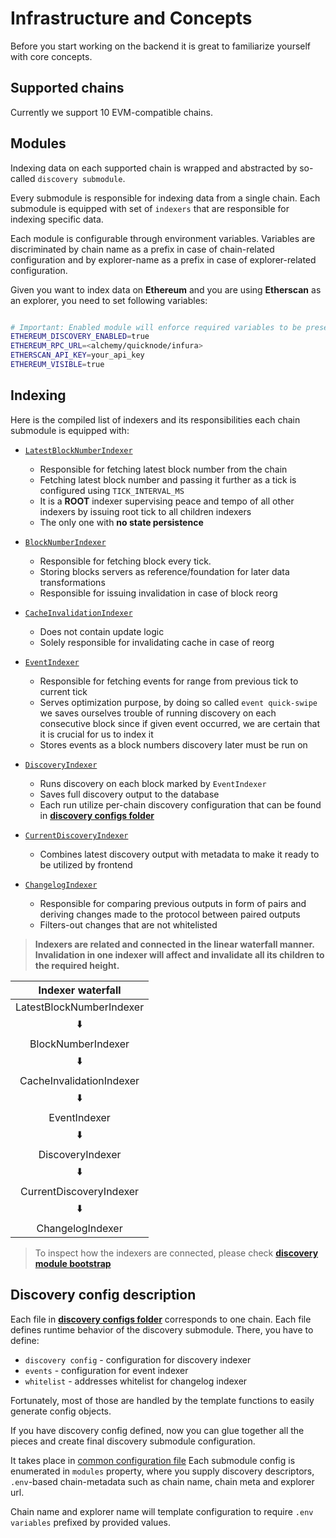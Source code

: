 # Infrastructure and Concepts

Before you start working on the backend it is great to familiarize yourself with core concepts.

## Supported chains

Currently we support 10 EVM-compatible chains.

## Modules

Indexing data on each supported chain is wrapped and abstracted by so-called `discovery submodule`.

Every submodule is responsible for indexing data from a single chain.
Each submodule is equipped with set of `indexers` that are responsible for indexing specific data.

Each module is configurable through environment variables.
Variables are discriminated by chain name as a prefix in case of chain-related configuration and by explorer-name as a prefix in case of explorer-related configuration.

Given you want to index data on **Ethereum** and you are using **Etherscan** as an explorer, you need to set following variables:

```bash

# Important: Enabled module will enforce required variables to be present
ETHEREUM_DISCOVERY_ENABLED=true
ETHEREUM_RPC_URL=<alchemy/quicknode/infura>
ETHERSCAN_API_KEY=your_api_key
ETHEREUM_VISIBLE=true
```

## Indexing

Here is the compiled list of indexers and its responsibilities each chain submodule is equipped with:

- [`LatestBlockNumberIndexer`](src/indexers/LatestBlockNumberIndexer.ts)

  - Responsible for fetching latest block number from the chain
  - Fetching latest block number and passing it further as a tick is configured using `TICK_INTERVAL_MS`
  - It is a **ROOT** indexer supervising peace and tempo of all other indexers by issuing root tick to all children indexers
  - The only one with **no state persistence**

- [`BlockNumberIndexer`](src/indexers/BlockNumberIndexer.ts)

  - Responsible for fetching block every tick.
  - Storing blocks servers as reference/foundation for later data transformations
  - Responsible for issuing invalidation in case of block reorg

- [`CacheInvalidationIndexer`](src/indexers/CacheInvalidationIndexer.ts)

  - Does not contain update logic
  - Solely responsible for invalidating cache in case of reorg

- [`EventIndexer`](src/indexers/EventIndexer.ts)

  - Responsible for fetching events for range from previous tick to current tick
  - Serves optimization purpose, by doing so called `event quick-swipe` we saves ourselves trouble of running discovery on each consecutive block since if given event occurred, we are certain that it is crucial for us to index it
  - Stores events as a block numbers discovery later must be run on

- [`DiscoveryIndexer`](src/indexers/DiscoveryIndexer.ts)

  - Runs discovery on each block marked by `EventIndexer`
  - Saves full discovery output to the database
  - Each run utilize per-chain discovery configuration that can be found in [**discovery configs folder**](src/config/discovery/)

- [`CurrentDiscoveryIndexer`](src/indexers//CurrentDiscoveryIndexer.ts)

  - Combines latest discovery output with metadata to make it ready to be utilized by frontend

- [`ChangelogIndexer`](src/indexers/ChangelogIndexer.ts)
  - Responsible for comparing previous outputs in form of pairs and deriving changes made to the protocol between paired outputs
  - Filters-out changes that are not whitelisted

> **Indexers are related and connected in the linear waterfall manner.** **Invalidation in one indexer will affect and invalidate all its children to the required height.**

|    Indexer waterfall     |
| :----------------------: |
| LatestBlockNumberIndexer |
|            ⬇️            |
|    BlockNumberIndexer    |
|            ⬇️            |
| CacheInvalidationIndexer |
|            ⬇️            |
|       EventIndexer       |
|            ⬇️            |
|     DiscoveryIndexer     |
|            ⬇️            |
| CurrentDiscoveryIndexer  |
|            ⬇️            |
|     ChangelogIndexer     |

> To inspect how the indexers are connected, please check [**discovery module bootstrap**](src/modules/DiscoveryModule.ts)

## Discovery config description

Each file in [**discovery configs folder**](src/config/discovery/) corresponds to one chain.
Each file defines runtime behavior of the discovery submodule.
There, you have to define:

- `discovery config` - configuration for discovery indexer
- `events` - configuration for event indexer
- `whitelist` - addresses whitelist for changelog indexer

Fortunately, most of those are handled by the template functions to easily generate config objects.

If you have discovery config defined, now you can glue together all the pieces and create final discovery submodule configuration.

It takes place in [common configuration file](packages/backend/src/config/config.common.ts)
Each submodule config is enumerated in `modules` property, where you supply discovery descriptors, `.env`-based chain-metadata such as chain name, chain meta and explorer url.

Chain name and explorer name will template configuration to require `.env variables` prefixed by provided values.
